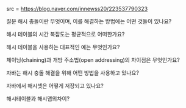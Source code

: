 src = https://blog.naver.com/innewss20/223537790323

질문 해시 충돌이란 무엇이며, 이를 해결하는 방법에는 어떤 것들이 있나요?

해시 테이블의 시간 복잡도는 평균적으로 어떠한가요?

해시 테이블을 사용하는 대표적인 예는 무엇인가요?

체이닝(chaining)과 개방 주소법(open addressing)의 차이점은 무엇인가요?

자바는 해시 충돌 해결을 위해 어떤 방법을 사용하고 있나요? 

자바에서 해시셋은 어떻게 저장되고 있나요?

해시테이블과 해시맵의차이? 
